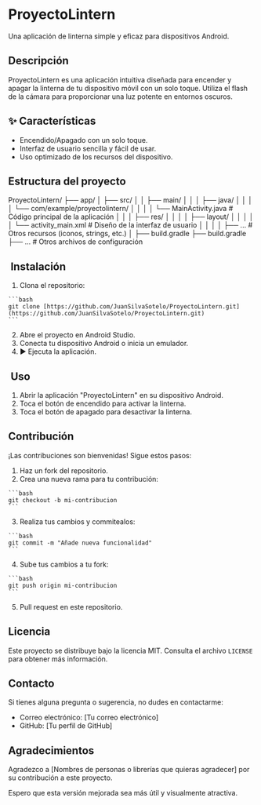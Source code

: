 #  ProyectoLintern

Una aplicación de linterna simple y eficaz para dispositivos Android.

##  Descripción

ProyectoLintern es una aplicación intuitiva diseñada para encender y apagar la linterna de tu dispositivo móvil con un solo toque. Utiliza el flash de la cámara para proporcionar una luz potente en entornos oscuros.

## ✨ Características

* Encendido/Apagado con un solo toque.
* Interfaz de usuario sencilla y fácil de usar.
* Uso optimizado de los recursos del dispositivo.

##  Estructura del proyecto
ProyectoLintern/
├── app/
│   ├── src/
│   │   ├── main/
│   │   │   ├── java/
│   │   │   │   └── com/example/proyectolintern/
│   │   │   │       └── MainActivity.java  # Código principal de la aplicación
│   │   │   ├── res/
│   │   │   │   ├── layout/
│   │   │   │   │   └── activity_main.xml  # Diseño de la interfaz de usuario
│   │   │   │   ├── ... # Otros recursos (iconos, strings, etc.)
│   ├── build.gradle
├── build.gradle
├── ... # Otros archivos de configuración

## ️ Instalación

1.   Clona el repositorio:

    ```bash
    git clone [https://github.com/JuanSilvaSotelo/ProyectoLintern.git](https://github.com/JuanSilvaSotelo/ProyectoLintern.git)
    ```

2.   Abre el proyecto en Android Studio.
3.   Conecta tu dispositivo Android o inicia un emulador.
4.  ▶️ Ejecuta la aplicación.

## ️ Uso

1.  Abrir la aplicación "ProyectoLintern" en su dispositivo Android.
2.  Toca el botón de encendido para activar la linterna.
3.  Toca el botón de apagado para desactivar la linterna.

##  Contribución

¡Las contribuciones son bienvenidas! Sigue estos pasos:

1.   Haz un fork del repositorio.
2.   Crea una nueva rama para tu contribución:

    ```bash
    git checkout -b mi-contribucion
    ```

3.   Realiza tus cambios y commitealos:

    ```bash
    git commit -m "Añade nueva funcionalidad"
    ```

4.   Sube tus cambios a tu fork:

    ```bash
    git push origin mi-contribucion
    ```

5.  Pull request en este repositorio.

##  Licencia

Este proyecto se distribuye bajo la licencia MIT. Consulta el archivo `LICENSE` para obtener más información.

##  Contacto

Si tienes alguna pregunta o sugerencia, no dudes en contactarme:

* Correo electrónico: \[Tu correo electrónico]
* GitHub: \[Tu perfil de GitHub]

##  Agradecimientos

Agradezco a \[Nombres de personas o librerías que quieras agradecer] por su contribución a este proyecto.

Espero que esta versión mejorada sea más útil y visualmente atractiva.
